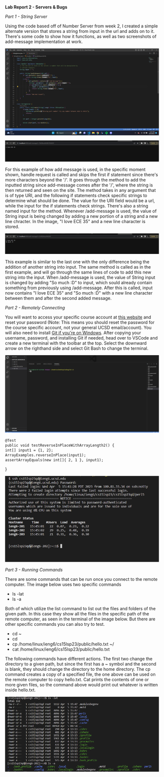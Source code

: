 **Lab Report 2 - Servers & Bugs**

*Part 1 - String Server*

Using the code based off of Number Server from week 2, I created a simple alternate version that stores a string from input in the url and adds on to it. There's some code to show how it functions, as well as two screenshots of add-message implementation at work.

![Image of StringServer Code](https://github.com/Yves-M22/cse15l-lab-reports/blob/main/images2/Screenshot%202023-04-24%20230322.png?raw=true) 



![Image of AddMessage-1](https://github.com/Yves-M22/cse15l-lab-reports/blob/main/images2/Screenshot%202023-04-24%20230424.png?raw=true)   

For this example of how add message is used, in the specific moment shown, handle request is called and skips the first if statement since there's more characters beyond the '/'. It goes through the method to add the inputted string since add-message comes after the '/', where the string is then returned and seen on the site. The method takes in any argument that is of type URI, and the following if statements check specific strings to determine what should be done. The value for the URI field would be a url, while the input for the if statements check strings. There's also a string named input for the method. Whenever /add-message is used, the value of String input is being changed by adding a new portion of a string and a new line chracter. In the image, "I love ECE 35" and a new line character is stored.   



![Image of AddMessage-2](https://github.com/Yves-M22/cse15l-lab-reports/blob/main/images2/Screenshot%202023-04-24%20230457.png?raw=true)

This example is similar to the last one with the only difference being the addition of another string into input. The same method is called as in the first example, and will go through the same lines of code to add this new string into the input. When /add-message is used, the value of String input is changed by adding "So much :D" to input, which sould already contain something from previously using /add-message. After this is called, input now contains "I love ECE 35" and "So much :D" with a new line character between them and after the second added message.

*Part 2 - Remotely Connecting*

You will want to access your specific course account at [this website](https://sdacs.ucsd.edu/~icc/index.php) and reset your password (Note: This means you should reset the password for the course specific account, not your general UCSD email/account). You will also need to install [Git if you're on Windows](https://gitforwindows.org/).
After copying your username, password, and installing Git if needed, head over to VSCode and create a new terminal with the toolbar at the top. Select the downward arrow on the righthand side and select Git Bash to change the terminal.

![Git Bash & Terminal](https://raw.githubusercontent.com/Yves-M22/cse15l-lab-reports/main/images/Screenshot%202023-04-08%20185625.png)

    @Test
    public void testReverseInPlaceWithArrayLength2() {
    int[] input1 = {1, 2};
    ArrayExamples.reverseInPlace(input1);
    assertArrayEquals(new int[]{ 2, 1 }, input1);
 } 

![Successful connection](https://raw.githubusercontent.com/Yves-M22/cse15l-lab-reports/main/images/Screenshot%202023-04-05%20154830.png)

*Part 3 - Running Commands*

There are some commands that can be run once you connect to the remote computer. The image below uses two specific commands

* ls -lat
* ls -a

Both of which utilize the list command to list out the files and folders of the given path. In this case they show all the files in the specific path of the remote computer, as seen in the terminal of the image below. But there are other specific commands you can also try to test.

* cd ~
* cd
* cp /home/linux/ieng6/cs15lsp23/public/hello.txt ~/
* cat /home/linux/ieng6/cs15lsp23/public/hello.txt

The following commands have different actions. The first two change the directory to a given path, but since the first has a ~ symbol and the second is blank, they should change the directory to the home directory. The cp command creates a copy of a specified file, the one above can be used on the remote computer to copy hello.txt. Cat prints the contents of one or more given files, so the command above would print out whatever is written inside hello.txt.


![Example of some commands](https://raw.githubusercontent.com/Yves-M22/cse15l-lab-reports/main/images/Screenshot%202023-04-05%20160826.png)
